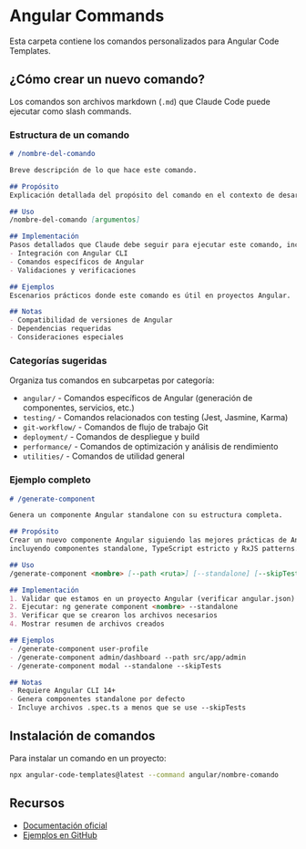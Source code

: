 # Angular Commands

Esta carpeta contiene los comandos personalizados para Angular Code Templates.

## ¿Cómo crear un nuevo comando?

Los comandos son archivos markdown (`.md`) que Claude Code puede ejecutar como slash commands.

### Estructura de un comando

```markdown
# /nombre-del-comando

Breve descripción de lo que hace este comando.

## Propósito
Explicación detallada del propósito del comando en el contexto de desarrollo Angular.

## Uso
/nombre-del-comando [argumentos]

## Implementación
Pasos detallados que Claude debe seguir para ejecutar este comando, incluyendo:
- Integración con Angular CLI
- Comandos específicos de Angular
- Validaciones y verificaciones

## Ejemplos
Escenarios prácticos donde este comando es útil en proyectos Angular.

## Notas
- Compatibilidad de versiones de Angular
- Dependencias requeridas
- Consideraciones especiales
```

### Categorías sugeridas

Organiza tus comandos en subcarpetas por categoría:

- `angular/` - Comandos específicos de Angular (generación de componentes, servicios, etc.)
- `testing/` - Comandos relacionados con testing (Jest, Jasmine, Karma)
- `git-workflow/` - Comandos de flujo de trabajo Git
- `deployment/` - Comandos de despliegue y build
- `performance/` - Comandos de optimización y análisis de rendimiento
- `utilities/` - Comandos de utilidad general

### Ejemplo completo

```markdown
# /generate-component

Genera un componente Angular standalone con su estructura completa.

## Propósito
Crear un nuevo componente Angular siguiendo las mejores prácticas de Angular 14+,
incluyendo componentes standalone, TypeScript estricto y RxJS patterns.

## Uso
/generate-component <nombre> [--path <ruta>] [--standalone] [--skipTests]

## Implementación
1. Validar que estamos en un proyecto Angular (verificar angular.json)
2. Ejecutar: ng generate component <nombre> --standalone
3. Verificar que se crearon los archivos necesarios
4. Mostrar resumen de archivos creados

## Ejemplos
- /generate-component user-profile
- /generate-component admin/dashboard --path src/app/admin
- /generate-component modal --standalone --skipTests

## Notas
- Requiere Angular CLI 14+
- Genera componentes standalone por defecto
- Incluye archivos .spec.ts a menos que se use --skipTests
```

## Instalación de comandos

Para instalar un comando en un proyecto:

```bash
npx angular-code-templates@latest --command angular/nombre-comando
```

## Recursos

- [Documentación oficial](https://asepulvedadev.github.io/angular-code-templates)
- [Ejemplos en GitHub](https://github.com/asepulvedadev/angular-code-templates)
